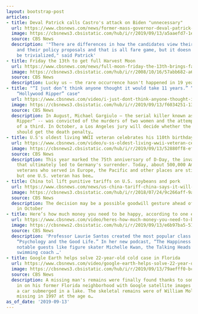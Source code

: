 ```yaml
---
layout: bootstrap-post
articles:
- title: Deval Patrick calls Castro's attack on Biden "unnecessary"
  url: https://www.cbsnews.com/news/former-mass-governor-deval-patrick-says-he-groaned-at-julian-castros-unnecessary-attack-on-biden/
  image: https://cbsnews3.cbsistatic.com/hub/i/r/2019/09/13/a5aaefd7-1e01-486a-aebc-888a1b0e5e9b/thumbnail/1200x630/8a9bbe92989c4fa6cf2c3096599a52cd/0913-ctm-debaterecap-patrick-1932812-640x360.jpg
  source: CBS News
  description: '"There are differences in how the candidates view their policy choices
    and their policy proposals and that is all fare game, but it doesn''t have to
    be trivialized," said Patrick'
- title: Friday the 13th to get full Harvest Moon
  url: https://www.cbsnews.com/news/full-moon-friday-the-13th-brings-fall-harvest-moon-to-illuminate-the-night-sky-today/
  image: https://cbsnews3.cbsistatic.com/hub/i/r/2008/10/16/57abb682-a642-11e2-a3f0-029118418759/thumbnail/1200x630g2/f01b946b534395027a0781bf883e5df4/image4526178.jpg
  source: CBS News
  description: Lucky us – the rare occurrence hasn't happened in 19 years
- title: "“I just don’t think anyone thought it would take 11 years.” “48 Hours” revisits
    “Hollywood Ripper” case"
  url: https://www.cbsnews.com/video/i-just-dont-think-anyone-thought-it-would-take-11-years-48-hours-revisits-hollywood-ripper-case/
  image: https://cbsnews3.cbsistatic.com/hub/i/r/2019/09/13/f6034251-132a-4631-93ba-39711d128b5e/thumbnail/1200x630/c04bfeaf3c3ae203b6b9875efe14e74d/0913-ctm-48hourspreviewqa-maher-1932827-640x360.jpg
  source: CBS News
  description: In August, Michael Gargiulo – the serial killer known as the “Hollywood
    Ripper” -- was convicted of the murders of two women and the attempted murder
    of a third. In October, a Los Angeles jury will decide whether the serial killer
    should get the death penalty…
- title: U.S's oldest living WWII veteran celebrates his 110th birthday
  url: https://www.cbsnews.com/video/u-ss-oldest-living-wwii-veteran-celebrates-his-110th-birthday/
  image: https://cbsnews2.cbsistatic.com/hub/i/r/2019/09/13/52880ff8-efa9-40a7-8ebb-ffe3ed0b1b4d/thumbnail/1200x630/ed99fed4c845698a0b11bbfabfb9b018/0913-ctm-oldestwwiivet-miller-1932857-640x360.jpg
  source: CBS News
  description: This year marked the 75th anniversary of D-Day, the invasion in Normandy
    that ultimately led to Germany's surrender. Today, about 500,000 American WWII
    veterans who served in Europe, the Pacific and other places are still living –
    but one U.S. veteran has bee…
- title: China tol lift punitive tariffs on U.S. soybeans and pork
  url: https://www.cbsnews.com/news/us-china-tariff-china-says-it-will-lift-punitive-tariffs-on-u-s-soybeans-and-pork/
  image: https://cbsnews3.cbsistatic.com/hub/i/r/2018/07/24/9c266aff-9adf-4123-b5a0-3515303fec0c/thumbnail/1200x630/2b8e7e3419afd8847cf9474f5b8bd137/gettyimages-182961849.jpg
  source: CBS News
  description: The decision may be a possible goodwill gesture ahead of trade negotiations
    in October
- title: Here’s how much money you need to be happy, according to one expert
  url: https://www.cbsnews.com/video/heres-how-much-money-you-need-to-be-happy-according-to-one-expert/
  image: https://cbsnews2.cbsistatic.com/hub/i/r/2019/09/13/e6b97ba5-5195-45d8-a5f4-e966bedb35b4/thumbnail/1200x630/e7614513aabb5148788c41b0554dcf84/0913-ctm-happinesslabqa-santos-1932846-640x360.jpg
  source: CBS News
  description: 'Professor Laurie Santos created the most popular class at Yale University:
    “Psychology and the Good Life.” In her new podcast, “The Happiness Lab,” she interviews
    notable guests like figure skater Michelle Kwan, the Talking Heads’ David Byrne,
    swimming coach …'
- title: Google Earth helps solve 22-year-old cold case in Florida
  url: https://www.cbsnews.com/video/google-earth-helps-solve-22-year-old-cold-case-in-florida/
  image: https://cbsnews3.cbsistatic.com/hub/i/r/2019/09/13/79aefff0-bc08-41db-a323-585e1db3ebe9/thumbnail/1200x630/5279c9c5a3e4e16501bc6c7c6d7cf432/0913-ctm-talkofthetable-googleearth-1932839-640x360.jpg
  source: CBS News
  description: A missing man's remains were finally found thanks to someone who zoomed
    in on his former Florida neighborhood with Google satellite images and noticed
    a car submerged in a lake. The skeletal remains were of William Moldt, who went
    missing in 1997 at the age o…
as_of_date: '2019-09-13'
---
```


